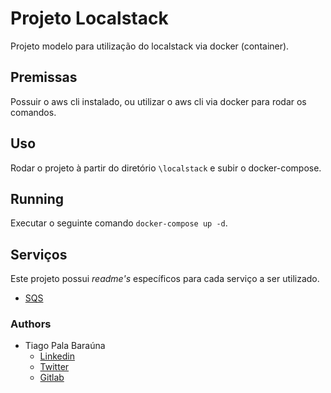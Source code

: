 # Projeto Localstack

Projeto modelo para utilização do localstack via docker (container).

## Premissas

Possuir o aws cli instalado, ou utilizar o aws cli via docker para rodar os comandos.

## Uso

Rodar o projeto à partir do diretório ```\localstack``` e subir o docker-compose.

## Running

Executar o seguinte comando ```docker-compose up -d```.

## Serviços

Este projeto possui *readme's* específicos para cada serviço a ser utilizado.

- [SQS](./services/sqs.md)

### Authors

- Tiago Pala Baraúna
    - [Linkedin](https://linkedin.com/in/tiago-pala/)
    - [Twitter](https://twitter.com/tiagopala98)
    - [Gitlab](https://gitlab.com/tiagopala)